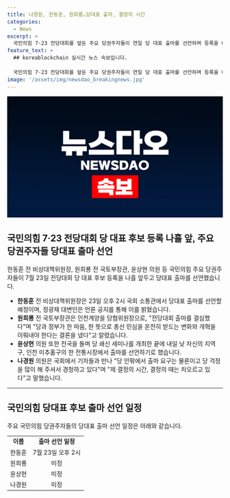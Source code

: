 ```yaml
---
title: 나경원, 한동훈, 원희룡…당대표 출마, 결정의 시간
categories:
  - News
excerpt: >
  국민의힘 7·23 전당대회를 앞둔 주요 당권주자들이 연일 당 대표 출마를 선언하며 등록을 나흘 앞두고 뜨거운 관심을 모으고 있습니다. 한동훈 전 비상대책위원장, 원희룡 전 국토부장관, 윤상현 의원 등이 각자의 입장을 밝히며 분위기를 뜨겁게 향상시키고 있습니다. 당권주자로 꼽힌 나경원 의원 또한 결정의 시간이 다가오고 있음을 시사하며 기대감을 높이고 있습니다.
feature_text: >
  ## koreablockchain 실시간 뉴스 속보입니다.

  국민의힘 7·23 전당대회를 앞둔 주요 당권주자들이 연일 당 대표 출마를 선언하며 등록을 나흘 앞두고 뜨거운 관심을 모으고 있습니다. 한동훈 전 비상대책위원장, 원희룡 전 국토부장관, 윤상현 의원 등이 각자의 입장을 밝히며 분위기를 뜨겁게 향상시키고 있습니다. 당권주자로 꼽힌 나경원 의원 또한 결정의 시간이 다가오고 있음을 시사하며 기대감을 높이고 있습니다.
image: '/assets/img/newsdao_breakingnews.jpg'
---
```


<p><img src="/assets/img/newsdao_breakingnews.jpg" alt="koreablockchain 속보" /></p>

<h2 data-ke-size="size26">국민의힘 7·23 전당대회 당 대표 후보 등록 나흘 앞, 주요 당권주자들 당대표 출마 선언</h2>

<p data-ke-size="size16">한동훈 전 비상대책위원장, 원희룡 전 국토부장관, 윤상현 의원 등 국민의힘 주요 당권주자들이 7월 23일 전당대회 당 대표 후보 등록을 나흘 앞두고 당대표 출마를 선언했습니다.</p>

<ul>
  <li><b>한동훈</b> 전 비상대책위원장은 23일 오후 2시 국회 소통관에서 당대표 출마를 선언할 예정이며, 정광재 대변인은 언론 공지를 통해 이를 밝혔습니다.</li>
  <li><b>원희룡</b> 전 국토부장관은 인천계양을 당협위원장으로, "전당대회 출마를 결심했다"며 "당과 정부가 한 마음, 한 뜻으로 총선 민심을 온전히 받드는 변화와 개혁을 이뤄내야 한다는 결론을 냈다"고 알렸습니다.</li>
  <li><b>윤상현</b> 의원 또한 전국을 돌며 당 쇄신 세미나를 개최한 끝에 내일 낮 자신의 지역구, 인천 미추홀구의 한 전통시장에서 출마를 선언하기로 했습니다.</li>
  <li><b>나경원</b> 의원은 국회에서 기자들과 만나 "당 안팎에서 출마 요구는 물론이고 당 걱정을 많이 해 주셔서 경청하고 있다"며 "제 결정의 시간, 결정의 때는 차오르고 있다"고 말했습니다.</li>
</ul>

<hr>

<h2 data-ke-size="size26">국민의힘 당대표 후보 출마 선언 일정</h2>

<p data-ke-size="size16">주요 국민의힘 당권주자들의 당대표 출마 선언 일정은 아래와 같습니다.</p>

<table>
  <tr>
    <td style="text-align: center; height: 17px;"><b>이름</b></td>
    <td style="text-align: center; height: 17px;"><b>출마 선언 일정</b></td>
  </tr>
  <tr>
    <td style="text-align: center; height: 17px;">한동훈</td>
    <td style="text-align: center; height: 17px;">7월 23일 오후 2시</td>
  </tr>
  <tr>
    <td style="text-align: center; height: 17px;">원희룡</td>
    <td style="text-align: center; height: 17px;">미정</td>
  </tr>
  <tr>
    <td style="text-align: center; height: 17px;">윤상현</td>
    <td style="text-align: center; height: 17px;">미정</td>
  </tr>
  <tr>
    <td style="text-align: center; height: 17px;">나경원</td>
    <td style="text-align: center; height: 17px;">미정</td>
  </tr>
</table>

